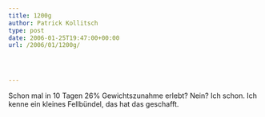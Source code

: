 ```yaml
---
title: 1200g
author: Patrick Kollitsch
type: post
date: 2006-01-25T19:47:00+00:00
url: /2006/01/1200g/




---
```

Schon mal in 10 Tagen 26% Gewichtszunahme erlebt? Nein? Ich schon. Ich kenne ein kleines Fellb&uuml;ndel, das hat das geschafft.